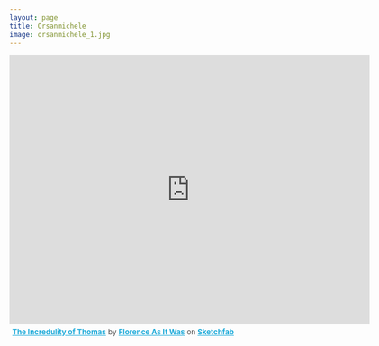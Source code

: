 ```yaml
---
layout: page
title: Orsanmichele
image: orsanmichele_1.jpg
---
```


<div class="sketchfab-embed-wrapper"><iframe width="640" height="480" src="https://sketchfab.com/models/1bda4429362149d294e90fe39bc4ef1d/embed" frameborder="0" allowvr allowfullscreen mozallowfullscreen="true" webkitallowfullscreen="true" onmousewheel=""></iframe>
  <p style="font-size: 13px; font-weight: normal; margin: 5px; color: #4A4A4A;">
      <a href="https://sketchfab.com/models/1bda4429362149d294e90fe39bc4ef1d?utm_medium=embed&utm_source=website&utm_campain=share-popup" target="_blank_" style="font-weight: bold; color: #1CAAD9;">The Incredulity of Thomas</a>
      by <a href="https://sketchfab.com/FLAW?utm_medium=embed&utm_source=website&utm_campain=share-popup" target="_blank_" style="font-weight: bold; color: #1CAAD9;">Florence As It Was</a>
      on <a href="https://sketchfab.com?utm_medium=embed&utm_source=website&utm_campain=share-popup" target="_blank_" style="font-weight: bold; color: #1CAAD9;">Sketchfab</a>
  </p>
</div>

<!--
#Information on Orsanmichele

\- building, tabernacle

#Information on the Statues
The information given here is derived from the information cards found in the Museum of Orsanmichele. Translations doen by Aidan Valente.

##Saint Peter
- c. 1425
- Attributed to Bernardo Ciuffagni
- Arte dei Beccai
In the absence of documentary sources, for the statue of Saint Peter both dating and artistic paternity have always been strongly controversial. It has been traditionally attributed to Donatello due to the words written by Vasari; in fact, he asserted that the Arte dei Beccai had assigned the execution of the work to Brunelleschi and Donatello together, but that the latter had worked alone.
For the sculpture, "most wise and wonderful," also attributed in the past to Nanni di Banco and to Michelozzo, there was recently advanced a new hypothesis, that sees Filippo Brunelleschi as the author of both the tabernacle and of the statue, in which the artist would propose a model of antique statuary in a time in which his interest in sculpture is documented, shared with Donatello.
Less suggested, but perhaps more convincing appears the just-as-recent attribution that revives the name, once advanced in the past, of Bernardo Ciuffagni, postponing the dating to the middle of the second decade of the Quattrocento.
The Saint Peter turned out to be one of the marble statues in the best condition of conservation, perhaps because it is carved from a special quality and compact apuane marble, was removed from its tabernacle in 1990 and restored by the Opificio delle Pietre Dure the following year. It is the only statue on which traces of gilding were not found, not only from degradation, so that it is supposed to have had none from the outset. The poor porosity of the marble has preserved the work not only from degradation, but also from absorbing the oils laid on all of the marbles between the end of the Settecento and the Ottocento, to match them to the bronzes.
For the restoration and execution of the copy placed in the tabernacle at the occasion of the Museum's opening, the Academia of Florence and the Association of Butchers participated as sponsors in honor of their ancient art.

##Incredulity of Saint Thomas
- 1473-1483
- Andrea del Verrocchio
- Tribunale di Mercatanzia
The Tribune of Merchandise had acquired, in 1463, the niche of the Guelf Party that, years before (previous to the year 1452), had removed the bronze and gilded statue of Saint Louis by Donatello. The work was commissioned to Verrocchio in 1466, when the artist was just tired, and was completed in 1483. In 1468 it was already established that the statues were two, and the innovative idea of placing Christ and St. Thomas in the tabernacle, not statically isolated, but dialogue among themselves in an almost theatrical simulation of an affective and psychological encounter, it was already entirely elaborated between 1473 and 1476 when the figure of Christ was finished.
The accurate restoration of the group, removed from the tabernacle in 1988, was concluded by the Opificio delle Pietre Dure in 1992, and has highlighted the excellence of executive technique: the two figures are in fact made of bronze, with the "lost wax" technique on the back like bas-reliefs, and for each one it used a unique metal alloy casting. In order to prevent the possibility of an albeit minimum defect, very high metal thicknesses were made and the surface, after the smelting, was finished, polished, and chiselled with extraordinary care.
The work was created in plaster at the laboratories of the Opificio delle Pietre Dure, while the casting of the copy was recently executed under the care of the Superintendence for Environmental and Architectural Heritage.

##Saint John the Baptist
- 1413-1416
- Lorenzo Ghiberti
- Arte di Calimala
The statue of Saint John the Baptist was realized by Ghiberti under the commission of the Arte di Calimala from 1413 to 1416, while he was engaged on the North Doors of the Baptistery, and was the first grand work cast in bronze in Florence with the "lost wax" method. The same artist noted in his diary his preoccupation with the enterprise: "I did not cast it at my own expense; if it did not go well, I would have to lose the expense."
The recent restoration has brought some defects to light, attributable to an incorrect evaluation of the weight that, producing a shift in the center of gravity, impedes the statue from standing on its feet alone.
The work is signed "OPUS LAUR[E]NTII" on the hem of the garment, in which the cleaning has revealed traces of gilding.
Ghiberti prefered to represent the prophet as an adult, according to the typological Eastern iconography in vogue at the end of the Trecento, rather than the youth as found in the Renaissance. The critical reception of this Ghibertian sculpture was very low, judged very severly by critics, and considered the artist's least successful work until the thirties of this century. It was disliked for the languor of the figure and the lack of harmony between the realistic and Eastern elements. A reexamination of the work, considered within the artistic evolution of Ghiberti and no longer in relation to contemporary Florentine sculpture, has finally started, in recent times, the most deserving of reeavluations: the Saint John the Baptist may be today safely considered a masterpiece of Late Gothic Florentine statuary.
The sculpture, conceived for the contemporary tabernacle of the Arte di Calimala, also designed by Ghiberti, but executed by Albizo di Piero, was removed from its original seat in 1992; the Opificio delle Pietre Dure completed its restoration in 1994.
Making the mold remains a project, for the copy for the tabernacle and that in gesso for the Gipsoteca dell'Istituto Statale d'Arte di Firenze.

##Saint John the Evangelist
- 1515
- Baccio da Montelupo
- Arte della Seta
The historical sources relay that the Arte dei Setaiolo, wanting to substitute the marble statue of their tabernacle, commissioned the statue of their patron from the sculptor Baccio da Montelupo in 1515 and that the work cost 340 gold florins.
Vasari, recording that there were many competitors for this ambitious enterprise, wrote: "This work was finished by him with total diligence. It is said that when he had done the figure in clay, those who saw the order of the armature and the shapes he had on it, he had a beautiful thing, considering Baccio's great genius in that. And those who saw it cast with such ease, gave to Baccio the title to have a great deal of mastery, made a nice cast. These hard times in that profesion, a good name, gave him; and today more than ever by all the artists kept this figure beautiful."
It was rightly noted by critics how this sculpture is certainly an homage to the arte of Donatello and in particular to the Saint Mark of Orsanmichele, to which it allusively recalls the weathered pride of the face, made vibrant by the flowing beard, and the plastic yield of the ample folds of the mantle.
The work embodies in full the sculptor in that group of intellectuals inspired by Savonarola, who considered the link with the traditional Florentine humanism fundamental to rediscover the essence of moral, spiritual, and even artistic activity.
The Saint John the Evangelist, still in its tabernacle, is awaiting restoration.

##Madonna della Rosa
- c. 1400
- Anonymous
- Arte dei Medici e Speziali
The statue, representing a Madonna enthroned with the Infant Jesus, but called the Madonna of the Rose for the bunch of dog roses that the Infant Jesus seeks to grab from the hands of the Mother, is not documented and is therefore the object of numerous critical hypotheses culminating with the attribution to Piero di Giovanni Tedesco, a late Gothic sculptor from the north, active at the construction site of the Opera del Duomo.
The work, of which analogies with neo-Giottesque painting have been noted, for the search for equilibrium and composure that distingues it, is noted for the highly documented episode of defacement, which cost the life of the "marrano" who may have been guilty and which is recording in the Latin inscription at the base, which recounts the date (1493).
The state of conservation, visibly better compared to those found in the other marble statues of Orsanmichele, is due to the fact that the work was shifted in 1628 to the interior of the church, and then returned to the exterior in 1925. Three hundred years of shelter have preserved the statue from degrading, saving it also from the bronzed tone, which is irreversibly left, though more or less accentuated, on the surfaces of the other marble statues, the object of bronze color coatings in the Sette- and Ottocento.
The statue was recently cleaned under the care of the Superintendence for Environmental and Architectural Heritage of Florence, revealing an intact surface, even if scratched from an old, drastic cleaning. There are no remaining traces of gilding, except those on the bunch of roses.
Like the other sculptures, the Madonna of the Rose will be molded as soon as possible to obtain a copy to be placed in the tabernacle of the Arte dei Medici e Speziali, of which it was the patron, and that in gesso to be placed in the Gipsoteca dell'Istituito Statale d'Arte di Firenze.

##Saint James
- c. 1422
- Attributed to Niccolo di Pietro Lamberti
- Arte dei Valai e Pellicciai
The marble statue, commissioned by the Arte dei Vaiai e Pelliccia of which Saint James was the patron, was, like the tabernacle that contained it, at the center of a complex critical-attributive event determined also by the lack of sources documenting its execution. If the attribution to the Florentine sculptor Niccolo di Pietro Lamberti seems now agreed upon, on its dating the positions are less equivical, and if, at the base of various theses, the stylistic relationship between the statue remains, still intensely Gothic in elongated proportions and for the absence of volumetric and spatial recession, and the works of Ghiberti, in particular, the Saint John the Baptist and the Saint Matthew.
The statue of Saint James, to which in 1858 there were repairs to some fingers of the right hand, was removed from its tabernacle in 1986, and restored at the Opifico delle Pietre Dure in the following years: also its marble appears obscured by the treatment received between the Sette- and the Ottocento to render it similar to bronze and also, after cleaning, it has revealed traces of gilding on the hair and on the ornaments of the dress.
The mold and the copy, recently settled in the tabernacle, were executed under the care of tthe Superintendence for Environmental and Architectural Heritage in 1995, while the copy in gesso will be soon handled by the Istituto Statale d'Arte, which will conserve it in the Gipsoteca.
Remaining for now in its place, the relief, of admirable Gothic elegance, located at the base of the tabernacle and represents the Martyrdom of Saint James.

##Saint Mark
- 1411-1413
- Donatello
- Arte dei Linaioli e Rigattieri
The marble statue of Saint Mark, patron of the Arte dei Linaioli, was placed in the niche assigned to it, on the southern facade of Orsanmichele, in the year 1413. From documents we know that, four years previously, the Arte had commissioned to the sculptor Niccolo di Pietro Lamberti a block of Apuan marble for the monumental sculpture. In 1411 the sculpture's assignment was entrusted to Donatello, committing him to hand it over "gilded and fitted with every appropriate ornament," before the first of November, 1412. In the meantime, the Prefects Giovanni and Albizzo di Pietro had been appointed to realize the not entirely finished tabernacle, like the statue, in April of 1413.
The Saint Mark, always admired for its formal values and for the great force with which it expresses gravity and moral committment, was, like the other marble statues exposed in the external niches of Orsanmichele, subjected to one or more bronze-colored patinas applied before the last decade of the eighteenth century, and was removed from its seat on the occasion of the second World War. Once again separated from its tabernacle in 1977, it was restored under the care of the Opificio delle Pietre Dure of Florence, in which laboratory, thanks to a sponsorship by the Rhone Poulenc and the care of Michel Bourbon, was realized the copy relocated in the niche, as well as a copy in gesso deposited in the Istituto Statale d'Arte di Firenze.
The accurate restoration, rediscovering the fluidity of the model and the traces of gilding (on the hair, beard, book, pillow, and hem of the robe) has brought to light how much of the Gothic remains in this sculpture, which modern criticism regarded instead as the first totally Renaissance work in the artistic course of grand Florentine sculpture.

##Saint Eligius
- c. 1417-1421
- Nanni di Banco
- Arte dei Maniscalchi
The statue was commissioned by the Arte dei Maniscalchi, of which Saint Eligius was the patron, together with the Orafi, who were associated for the occasion. The work is not documented like the Four Crowned Saints and Saint Phillip, and also, less than the others, cited by historical sources. However, criticism did not question the attribution to Nanni di Banco, already present in the Anonymous Magliabechiano and taken from Vasari. Like the aforementioned works, there remains a great deal of discussion about the dating, and still controversial is the chronological sequence of its execution. The strong Gothicism of the figure and, on the other hand, the less-stressed classicism, are understood by critics as a starting point or a sign of evolution, that would be explained by the influence of Ghiberti's style and, in particular, the figure of Saint John the Baptist executed for Orsanmichele. More recent studies, in noting some unfinished details and a disharmonic assembly of the statue and of the other reliefs of the niche, hypothesize that the whole thing was mounted directly after the death of Nanni di Banco and therefore support the thesis that the Saint Eligius is an extreme work in the life of the sculptor.
The statue, whose pastorale in the past was stolen several times until the decision to leave it without, was removed from the tabernacle in 1988 and restored by the Opificio delle Pietre Dure, which rediscovered traces of gilding in the hair and on the ornaments of the clothes where there remain fragments of ultramarine. Because there existed a copy in gesso in the Gipsoteca of the Istituto Statale d'Arte of Florence, they were able to avoid using the statue to obtain the stone copy. The new copy, made from the gesso, was placed in the tabernacle of the Maniscalchi on the occasion of the opening of the Museum.

##Saint Stephen
- 1427-1428
- Lorenzo Ghiberti
- Arte della Lana
The statue of Saint Stephen was the fourth statue in bronze cast for Orsanmichele, and was commissioned by the Arte dei Lanaioli, which in 1425 had decided on the substitution for a marble statue of the same subject, precociously (1340) placed in the tabernacle assigned to it. The work, for which in 1427 the Arte had allocated the money corresponding to four pounds of bronze, was already in the tabernacle the following year. Ghiberti likewise, in the second of his Commentaries, records the undertaking: "I undertook for the governors of the Arte della Lana a statue of bronze four and a half braccia high, standing in the oratory of the Orto Santo Michele, of which the statue is Saint Stephen martyr, which, being my second work, was made with great diligence."
The Saint Stephen has not enjoyed critical success starting with Vasari, who praised only the verdigris of the bronze: it has never benefitted from the comparison with Saint Matthew, compared to which the sculpture appeared to many to have less artistic qualities, less avant-garde, and somewhat manicured with its impeccable drapery responding to the Gothic canon. But more modern criticism has emphasized the attention paid by the sculptor, in one view certainly Renaissance in volumetrics, in the proportions of the sculpture, and in the classicism of the face, for which it is even hypothesized an archetype shared with the Saint Phillip by Nanni di Banco.
The statue is still in its tabernacle awaiting restoration.

##Saint Matthew
- 1419-1422
- Lorenzo Ghiberti
- Arte del Cambio
The Arte del Cambio wanted, with this bronze statue, to rival the Arte di Calimala, which had previously commissioned from Ghiberti the Saint John the Baptist. The events of the deal and of the realization of the work are documented minutely, from the election of the committee for the construction of the tabernacle in 1419 (one of the members was Cosimo the Elder), to the resgistration, in March of 1423, of the expense sums, among which appear the 650 florins for the sculptor.
We know that the head and the body of the statue, modelled in 1420, were cast separately in bronze and then united, and it is also noted that Ghiberti failed the first fusion, followed in 1421, and he had to redo it at his own expense the following year.
The bronze, finely chiseled in the curls of the hair and of the beard, bears, on the lower border of the mantle, which conserves traces of gilding, the following inscription: "OPUS UNIVEERSITATIS CANSORUM FLORENTIA ANNO MCCCCXXii." To Ghiberti was also commissioned the niche, which was in the course of construction when the statue was finished.
A documented, late, and limited collaboration by Michelozzo has been amplified and subject to some critical fortune, then correctly resized. He was amazed by the strong and un-classical episode by which the work is permeated. Despite the undoubted stylistic references, in the realism of some particulars, with the Saint John the Baptist and with the final reliefs of the North Baptistery Doors, the sculpture appears quite antithetical to the spirit of the International Gothic, placing in relation Ghiberti with the humanistic Florentine world.
The bronze, which perhaps has suffered more than the others, for being placed in one of the two less profound niches of Orsanmichele because of their correspondence with the pillar inside which is the scale that connects the church with the upper floors, is still in the tabernacle awaiting restoration.

##Saint George
- 1415-1417
- Donatello
- Arte dei Corazzai e Spadai
The statue of Saint George, placed in a tabernacle less profound for the coincedence with the inside stair inserted in the corner pilaster, was commissioned by the Arte dei Corazzai e Spadai, and the bellicose saint was coneceived by Donatello in the act of looking fiercely in the direction, north-east, where reside Florence's traditional enemies.
Vasari caught the exceptionality of the sculpted figure that he defined: "...lively, in the head of that which one recognizes the beauty in the youth, the soul, and the valor of the weapons, a vivacity fiercely terrible, and a marvelous gesture of movement in that rock." The merited fame of the work also extends to the admirable form that Donatello inserted, after 1417, at the base of the tabernacle, representing Saint George killing the dragon, noteworthy for the schiacciato relief and for the perspective intuition, that are at the base of the admirable fusion of the figures with a space that appears profound and seamless.
The great admiration, of which was always the object of the Saint George of Donatello, has made sure that special attention has been paid to it by those responsible for its conservation. The degradation that struck it in a particular due to the low depth of the niche and the northward exposure, forced it in the nineteenth centuriy to a series a shifts between his tabernacle and that, left empty by the Madonna della Rosa, of the Medici e Speziali, more pretected and better oriented. The early museumization of the statue, whose nose was also broken in 1858 with a thrown rock, dates to 1891, when it was definitvely moved into the Museo Nazionale del Bargello where one still finds it with the predella, recovered in 1976. In place of the Donatellian marble was placed, not without criticism, a bronze copy executed by Oronzio Lelli and the Fonderia Galli in 1892. The copy, cleaned some years ago, is still in place.
We do not know if it will ever be possible to fill the space created for the Saint George in preparation of the Museum. While taking into account the museumization of the Bargello and by now more than historicized, it seems to us that, in this case, there would be no valid historical and scientific reasons for bringing the work to the monument for which it was conceived, accompanied by all the other sculptures of Orsanmichele.

##The Four Crowned Martyrs
- c. 1409-1416/1417
- Nanni di Banco
- Arte dei Maestri di Pietra e di Legname
A unique group with four figures in the tabernacles of Orsanmichele, represents four martyrs killed by Diocletian and elected as patrons of the Arte dei Maestri di Pietra e di Legname, who were in part both architects and sculptors. According to a legend, infact, Castore, Claudio, Sinfoniano, and Nicostrato were most able artists, who had refused to execute a statue of Aesclepius for the emperor.
On this group, as with the Saint Phillip and the Saint Eligius, there are not received documents, but the sources are in concord in attributing the work to Nanni di Banco. Very controversial is instead the date of execution, as is the chronological succession of the three works by Nanni di Banco at Orsanmichele, to the point that, in relation to the more or less earliest date hypothesized by critics, the undoubted classicity of the sculptural group was explained as a goal (from late-Gothic to Renaissance language) or instead as another Trecentesque departure towards a successive, refined Gothicism. The most recent studies, on the basis of unedited documents, place the statue in the period found between 1409 and c. 1416/17.
The work, pervaded by a strong spirit of Antiquity by the solemn poses and composures and for the very placement of the figures in a semicircle, probably borrowed from an Antique example, was sculpted using three blocks of marble: the two figures to the left are in fact linked by many blocks of marble, while those on the right are both obtained from a single block.
The Four Holy Saints, the last sculptures in marble still unrestored, will be taken shortly from the tabernacle and brought to the laboratories of the Opificio delle Pietre Dure.

##Saint Phillip
- c. 1410-1412
- Nanni di Banco
- Arte dei Calzolai
In absence of documents on the commission of the work, the historical sources are in agreement on the attribution to Nanni di Banco of the statue of Saint Phillip the Apostle, patron of the Arte dei Calzolai, but critics are not likewise in agreement on the dating, always closely connected with that of the other works by the artist present at Orsanmichele: the Four Holy Martyrs and the Saint Eligius. The two works, by their figurative language, more classic in the first and therefore closer to that of San Filippo, and more Gothic in the second, were alternatively considered as points of departure or arrival in the artistic evolution of the sculptor. Only recently, on the basis of stylistic considerations, a more precise dating of the single statues that comprise the Four Holy Martyrs, has permitted the placement of the execution of the Saint Phillip between that of the youngest  and that of the oldest of the four Saints, allowing to date it with a certain reliability to the years 1410-1412.
The sculpture, which may be considered one of the most academical works by Nanni di Banco, was retired from its tabernacle in 1992, and was restored in the laboratories of the Opifico delle Pietre Dure: also on its surface, along the pleated border of the the vestment and the shoes, there were found evident traces of gilding. The Superintendence for Environmental and Architectural Heritage is currently executing the copy, for which the impression has already been taken.

##Saint Luke
- 1583-1601
- Giambologna
- Arte dei Giudici e Notai
The events relative to the statue of Saint Luke, which is signed and dated "IOA. BOL. BELG. MDCII," are well described in a series of documents, of which some were found and published very recently.
The statue substituted the marble Saint Luke, actually exposed in the Museo Nazionale del Bargello, executed before 1406 by Niccolo di Pietro Lamberti, also author of the tabernacle. The Arte dei Giudici e Notai had initially charged the sculptor Stoldo di Gino Lorenzi of Settignano who, before dying in 1583, had only time to procure the marble. His death determined the commission to the famous sculptor and the decision to erect the statue in bronze, as it was like those of Ghiberti and of Verocchio posted in the same facade on the Via Calzaioli. From the date of Giambologna's charge, in 1583, to the date of finalization, in 1602, almost twenty years passed during which the sculptor, depsite the pressures of the Arte, had to give precedence to numerous Granducal commissions. In any case, it is certain that, in 1590, there already existed in Giambologna's workshop the life-size terracotta model, which would have served for the casting, and likewise certain to appear that the setting of the sculpture, even if updated at the moment of the effective realization, presents figurative solutions of accented Mannerism. which are well framed in the artistic production of the 1580s, moreso than in that seicentesque of Giambologna.
The Saint Lukehas suffered an unmerited critical misfortune, despite the fact that Bernini himself lauded it greatly. It has damaged it to be wrongly considered a late work produced by the artist in old age, and it has resonated with the marble statue of Saint Matthew the Apostle of the Cathedral of Orvieto, allocated to Giambologna in 1595, performed by Francavilla in 1600 and for this believed antecedent to Saint Luke, while instead the documents authorize us to assert that the ideation of this last and the terracotta sketch, which then served Francvilla, preceded the Orvietan commission.
The statue is still in the niche on the outside of Orsanmichele, awaiting restoration.
-->
